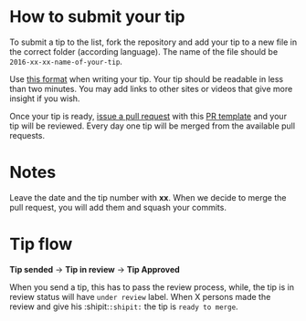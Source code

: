 # How to submit your tip

To submit a tip to the list, fork the repository and add your tip to a new file in the correct folder (according language).  The name of the file should be `2016-xx-xx-name-of-your-tip`.

Use [this format](https://github.com/loverajoel/jstips/blob/gh-pages/POST_TEMPLATE.md) when writing your tip. Your tip should be readable in less than two minutes. You may add links to other sites or videos that give more insight if you wish.

Once your tip is ready, [issue a pull request](https://help.github.com/articles/using-pull-requests/) with this [PR template](https://github.com/loverajoel/jstips/blob/gh-pages/GIT_TEMPLATE.md) and your tip will be reviewed. Every day one tip will be merged from the available pull requests.

# Notes

Leave the date and the tip number with **xx**. When we decide to merge the pull request, you will add them and squash your commits.

# Tip flow

**Tip sended** -> **Tip in review** -> **Tip Approved**

When you send a tip, this has to pass the review process, while, the tip is in review status will have `under review` label.
When X persons made the review and give his :shipit:`:shipit:` the tip is `ready to merge`.